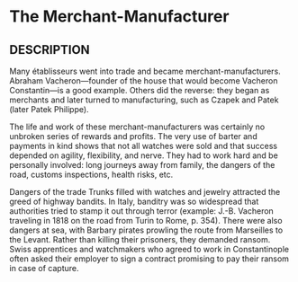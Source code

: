 ---
---
# The Merchant-Manufacturer

## DESCRIPTION
Many établisseurs went into trade and became merchant-manufacturers. Abraham Vacheron—founder of the house that would become Vacheron Constantin—is a good example. Others did the reverse: they began as merchants and later turned to manufacturing, such as Czapek and Patek (later Patek Philippe).

The life and work of these merchant-manufacturers was certainly no unbroken series of rewards and profits. The very use of barter and payments in kind shows that not all watches were sold and that success depended on agility, flexibility, and nerve. They had to work hard and be personally involved: long journeys away from family, the dangers of the road, customs inspections, health risks, etc.

Dangers of the trade
Trunks filled with watches and jewelry attracted the greed of highway bandits. In Italy, banditry was so widespread that authorities tried to stamp it out through terror (example: J.-B. Vacheron traveling in 1818 on the road from Turin to Rome, p. 354). There were also dangers at sea, with Barbary pirates prowling the route from Marseilles to the Levant. Rather than killing their prisoners, they demanded ransom. Swiss apprentices and watchmakers who agreed to work in Constantinople often asked their employer to sign a contract promising to pay their ransom in case of capture.
